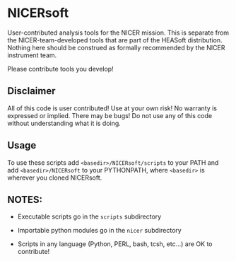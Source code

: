 # NICERsoft
User-contributed analysis tools for the NICER mission. This is separate from the
NICER-team-developed tools that are part of the HEASoft distribution. Nothing
here should be construed as formally recommended by the NICER instrument team.

Please contribute tools you develop!

## Disclaimer

All of this code is user contributed! Use at your own risk! No warranty is
expressed or implied. There may be bugs!  Do not use any of this code without
understanding what it is doing.


## Usage

To use these scripts add `<basedir>/NICERsoft/scripts` to your PATH
and add `<basedir>/NICERsoft` to your PYTHONPATH, where ``<basedir>`` is wherever you
cloned NICERsoft.

## NOTES:

* Executable scripts go in the `scripts` subdirectory

* Importable python modules go in the `nicer` subdirectory

* Scripts in any language (Python, PERL, bash, tcsh, etc...) are OK to contribute!
